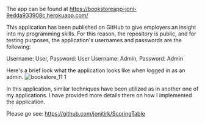 The app can be found at https://bookstoreapp-joni-9edda933908c.herokuapp.com/ 

This application has been published on GitHub to give employers an insight into my programming skills. 
For this reason, the repository is public, and for testing purposes, the application's usernames and passwords are the following:

Username: User, Password: User
Username: Admin, Password: Admin

Here's a brief look what the application looks like when logged in as an admin.
![bookstore_11 1](https://github.com/jonitirk/Bookstore/assets/89454122/f33eb230-eed2-4cf7-a729-8912064fbbb9)

In this application, similar techniques have been utilized as in another one of my applications. I have provided more details there on how I implemented the application.

Please go see: https://github.com/jonitirk/ScoringTable 

